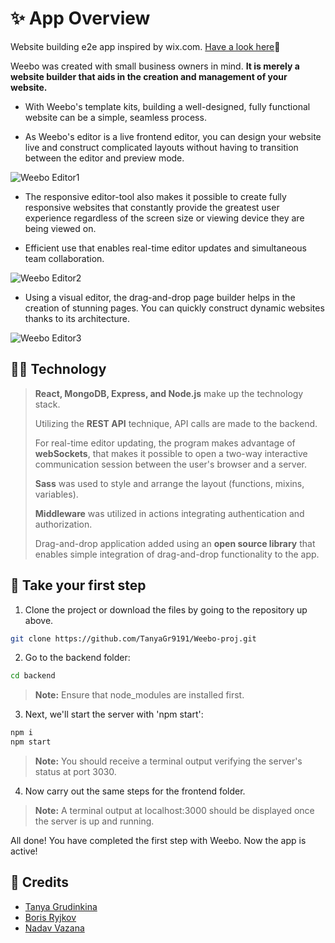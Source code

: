 # ✨ App Overview

Website building e2e app inspired by wix.com. [Have a look here](https://weebo-proj.onrender.com/)📌

Weebo was created with small business owners in mind. **It is merely a website builder that aids in the creation and management of your website.**

- With Weebo's template kits, building a well-designed, fully functional website can be a simple, seamless process.

- As Weebo's editor is a live frontend editor, you can design your website live and construct complicated layouts without having to transition between the editor and preview mode. 

![Weebo Editor1](https://res.cloudinary.com/dxwlsxl5s/image/upload/v1670663658/tnwgurqnqp8qamdebvt3.jpg)

- The responsive editor-tool also makes it possible to create fully responsive websites that constantly provide the greatest user experience regardless of the screen size or viewing device they are being viewed on.

- Efficient use that enables real-time editor updates and simultaneous team collaboration.

![Weebo Editor2](https://res.cloudinary.com/dxwlsxl5s/image/upload/v1670664324/aq1lzjazjcng81kj37af.jpg)

- Using a visual editor, the drag-and-drop page builder helps in the creation of stunning pages. You can quickly construct dynamic websites thanks to its architecture.

![Weebo Editor3](https://res.cloudinary.com/dxwlsxl5s/image/upload/v1670668357/bwn9ch0azaerjgof9nvs.jpg)

## 👩‍💻 Technology

>**React, MongoDB, Express, and Node.js** make up the technology stack. 
>
>Utilizing the **REST API** technique, API calls are made to the backend. 
>
>For real-time editor updating, the program makes advantage of **webSockets**, that makes it possible to open a two-way interactive communication session between the user's browser and a server.
>
>**Sass** was used to style and arrange the layout (functions, mixins, variables).
>
>**Middleware** was utilized in actions integrating authentication and authorization.
>
>Drag-and-drop application added using an **open source library** that enables simple integration of drag-and-drop functionality to the app.

## 🐣 Take your first step

1. Clone the project or download the files by going to the repository up above.

```sh
git clone https://github.com/TanyaGr9191/Weebo-proj.git
```
2. Go to the backend folder:
```sh
cd backend
```

> **Note:** Ensure that node_modules are installed first.

3. Next, we'll start the server with 'npm start':
```sh
npm i
npm start
```
>**Note:** You should receive a terminal output verifying the server's status at port 3030.

4. Now carry out the same steps for the frontend folder.

> **Note:** A terminal output at localhost:3000 should be displayed once the server is up and running.

All done! You have completed the first step with Weebo. Now the app is active!

## 👥 Credits

- [Tanya Grudinkina](https://github.com/TanyaGr9191)
- [Boris Ryjkov](https://github.com/BorisRy)
- [Nadav Vazana](https://github.com/NadavVazana)
